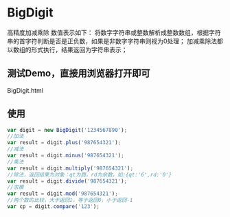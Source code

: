 # BigDigit
高精度加减乘除
数值表示如下：
将数字字符串或整数解析成整数数组，根据字符串的首字符判断是否是正负数，如果是非数字字符串则视为0处理；
加减乘除法都以数组的形式执行，结果返回为字符串表示；

## 测试Demo，直接用浏览器打开即可
BigDigit.html

## 使用
```js
var digit = new BigDigit('1234567890');
//加法
var result = digit.plus('987654321');
//减法
var result = digit.minus('987654321');
//乘法
var result = digit.multiply('987654321');
//除法，返回结果为对象：qt为商，rd为余数，如:{qt:'6',rd:'0'}
var result = digit.divide('987654321');
//求模
var result = digit.mod('987654321');
//两个数的比较，大于返回1，等于返回0，小于返回-1
var cp = digit.compare('123');
```